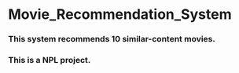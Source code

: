 # Movie_Recommendation_System
### This system recommends 10 similar-content movies.
### This is a NPL project.
